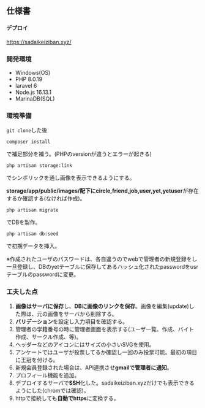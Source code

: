 ## 仕様書

#### デプロイ
<a target="_blank" href="https://sadaikeiziban.xyz/">https://sadaikeiziban.xyz/</a>

### 開発環境
- Windows(OS)
- PHP 8.0.19
- laravel 6
- Node.js 16.13.1
- MarinaDB(SQL)

### 環境準備
`git clone`した後

`composer install`

で補足部分を補う。(PHPのversionが違うとエラーが起きる)

`php artisan storage:link`

でシンボリックを通し画像を表示できるようにする。

**storage/app/public/images/**配下に**circle,friend,job,user,yet,yetuser**が存在するか確認する(なければ作成)。

`php artisan migrate`

でDBを製作。

`php artisan db:seed`

で初期データを挿入。

※作成されたユーザのパスワードは、各自違うのでwebで管理者の新規登録をし一旦登録し、DBのyetテーブルに保存してあるハッシュ化されたpasswordをusrテーブルのpasswordに変更。

### 工夫した点
1. **画像はサーバに保存**し、**DBに画像のリンクを保存**。画像を編集(update)した際は、元の画像をサーバから削除する。
1. **バリデーション**を設定し入力項目を確認する。
1. 管理者の学籍番号の時に管理者画面を表示する(ユーザ一覧、作成、バイト作成、サークル作成、等)。
1. ヘッダーなどのアイコンにはサイズの小さいSVGを使用。
1. アンケートではユーザが投票してるか確認し一回のみ投票可能。最初の項目に王冠を付ける。
1. 新規会員登録された場合は、API連携させ**gmailで管理者に通知**。
1. プロフィール機能を追加。
1. デプロイするサーバで**SSH**化した。sadaikeiziban.xyzだけでも表示できるようにした(chromでは確認)。
1. httpで接続しても**自動でhttps**に変換する。
